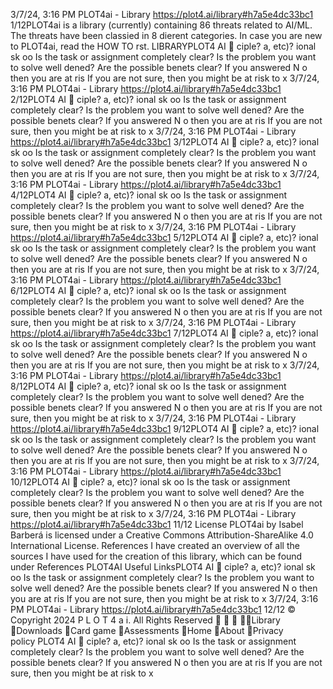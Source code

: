 3/7/24, 3:16 PM PLOT4ai - Library
https://plot4.ai/library#h7a5e4dc33bc1 1/12PLOT4ai is a library (currently) containing 86 threats related to
AI/ML. The threats have been classi ed in 8 di erent categories.
In case you are new to PLOT4ai, read the HOW TO  rst.
LIBRARYPLOT4
AI 
ciple?
a, etc)?
 ional
sk
 oo
Is the task or assignment completely clear?
Is the problem you want to solve well de ned?
Are the possible bene ts clear?
If you answered N o then you are at ris
If you are not sure, then you might be at risk to
x
3/7/24, 3:16 PM PLOT4ai - Library
https://plot4.ai/library#h7a5e4dc33bc1 2/12PLOT4
AI 
ciple?
a, etc)?
 ional
sk
 oo
Is the task or assignment completely clear?
Is the problem you want to solve well de ned?
Are the possible bene ts clear?
If you answered N o then you are at ris
If you are not sure, then you might be at risk to
x
3/7/24, 3:16 PM PLOT4ai - Library
https://plot4.ai/library#h7a5e4dc33bc1 3/12PLOT4
AI 
ciple?
a, etc)?
 ional
sk
 oo
Is the task or assignment completely clear?
Is the problem you want to solve well de ned?
Are the possible bene ts clear?
If you answered N o then you are at ris
If you are not sure, then you might be at risk to
x
3/7/24, 3:16 PM PLOT4ai - Library
https://plot4.ai/library#h7a5e4dc33bc1 4/12PLOT4
AI 
ciple?
a, etc)?
 ional
sk
 oo
Is the task or assignment completely clear?
Is the problem you want to solve well de ned?
Are the possible bene ts clear?
If you answered N o then you are at ris
If you are not sure, then you might be at risk to
x
3/7/24, 3:16 PM PLOT4ai - Library
https://plot4.ai/library#h7a5e4dc33bc1 5/12PLOT4
AI 
ciple?
a, etc)?
 ional
sk
 oo
Is the task or assignment completely clear?
Is the problem you want to solve well de ned?
Are the possible bene ts clear?
If you answered N o then you are at ris
If you are not sure, then you might be at risk to
x
3/7/24, 3:16 PM PLOT4ai - Library
https://plot4.ai/library#h7a5e4dc33bc1 6/12PLOT4
AI 
ciple?
a, etc)?
 ional
sk
 oo
Is the task or assignment completely clear?
Is the problem you want to solve well de ned?
Are the possible bene ts clear?
If you answered N o then you are at ris
If you are not sure, then you might be at risk to
x
3/7/24, 3:16 PM PLOT4ai - Library
https://plot4.ai/library#h7a5e4dc33bc1 7/12PLOT4
AI 
ciple?
a, etc)?
 ional
sk
 oo
Is the task or assignment completely clear?
Is the problem you want to solve well de ned?
Are the possible bene ts clear?
If you answered N o then you are at ris
If you are not sure, then you might be at risk to
x
3/7/24, 3:16 PM PLOT4ai - Library
https://plot4.ai/library#h7a5e4dc33bc1 8/12PLOT4
AI 
ciple?
a, etc)?
 ional
sk
 oo
Is the task or assignment completely clear?
Is the problem you want to solve well de ned?
Are the possible bene ts clear?
If you answered N o then you are at ris
If you are not sure, then you might be at risk to
x
3/7/24, 3:16 PM PLOT4ai - Library
https://plot4.ai/library#h7a5e4dc33bc1 9/12PLOT4
AI 
ciple?
a, etc)?
 ional
sk
 oo
Is the task or assignment completely clear?
Is the problem you want to solve well de ned?
Are the possible bene ts clear?
If you answered N o then you are at ris
If you are not sure, then you might be at risk to
x
3/7/24, 3:16 PM PLOT4ai - Library
https://plot4.ai/library#h7a5e4dc33bc1 10/12PLOT4
AI 
ciple?
a, etc)?
 ional
sk
 oo
Is the task or assignment completely clear?
Is the problem you want to solve well de ned?
Are the possible bene ts clear?
If you answered N o then you are at ris
If you are not sure, then you might be at risk to
x
3/7/24, 3:16 PM PLOT4ai - Library
https://plot4.ai/library#h7a5e4dc33bc1 11/12
License
PLOT4ai by Isabel Barberá is licensed under a Creative Commons
Attribution-ShareAlike 4.0 International License.
References
I have created an overview of all the sources I have used for the
creation of this library, which can be found under References
PLOT4AI
Useful LinksPLOT4
AI 
ciple?
a, etc)?
 ional
sk
 oo
Is the task or assignment completely clear?
Is the problem you want to solve well de ned?
Are the possible bene ts clear?
If you answered N o then you are at ris
If you are not sure, then you might be at risk to
x
3/7/24, 3:16 PM PLOT4ai - Library
https://plot4.ai/library#h7a5e4dc33bc1 12/12
© Copyright 2024 P L O T 4 a i. All Rights Reserved
   Library
Downloads
Card game
Assessments
Home
About
Privacy policy PLOT4
AI 
ciple?
a, etc)?
 ional
sk
 oo
Is the task or assignment completely clear?
Is the problem you want to solve well de ned?
Are the possible bene ts clear?
If you answered N o then you are at ris
If you are not sure, then you might be at risk to
x
